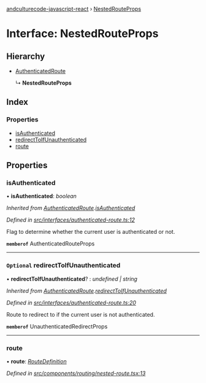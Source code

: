[andculturecode-javascript-react](../README.md) › [NestedRouteProps](nestedrouteprops.md)

# Interface: NestedRouteProps

## Hierarchy

* [AuthenticatedRoute](authenticatedroute.md)

  ↳ **NestedRouteProps**

## Index

### Properties

* [isAuthenticated](nestedrouteprops.md#isauthenticated)
* [redirectToIfUnauthenticated](nestedrouteprops.md#optional-redirecttoifunauthenticated)
* [route](nestedrouteprops.md#route)

## Properties

###  isAuthenticated

• **isAuthenticated**: *boolean*

*Inherited from [AuthenticatedRoute](authenticatedroute.md).[isAuthenticated](authenticatedroute.md#isauthenticated)*

*Defined in [src/interfaces/authenticated-route.ts:12](https://github.com/AndcultureCode/AndcultureCode.JavaScript.React/blob/bf780d8/src/interfaces/authenticated-route.ts#L12)*

Flag to determine whether the current user is authenticated or not.

**`memberof`** AuthenticatedRouteProps

___

### `Optional` redirectToIfUnauthenticated

• **redirectToIfUnauthenticated**? : *undefined | string*

*Inherited from [AuthenticatedRoute](authenticatedroute.md).[redirectToIfUnauthenticated](authenticatedroute.md#optional-redirecttoifunauthenticated)*

*Defined in [src/interfaces/authenticated-route.ts:20](https://github.com/AndcultureCode/AndcultureCode.JavaScript.React/blob/bf780d8/src/interfaces/authenticated-route.ts#L20)*

Route to redirect to if the current user is not authenticated.

**`memberof`** UnauthenticatedRedirectProps

___

###  route

• **route**: *[RouteDefinition](routedefinition.md)*

*Defined in [src/components/routing/nested-route.tsx:13](https://github.com/AndcultureCode/AndcultureCode.JavaScript.React/blob/bf780d8/src/components/routing/nested-route.tsx#L13)*
